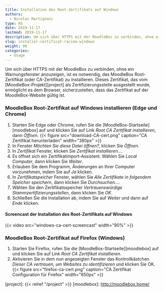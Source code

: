 ```yaml
---
title: Installation des Root-Zertifikats auf Windows
authors:
  - Nicolas Martignoni
type: kb
date: 2019-11-17
lastmod: 2019-11-17
description: Um sich über HTTPS mit der MoodleBox zu verbinden, ohne ein Warnungsfenster anzuzeigen, ist es notwendig, das MoodleBox Root-Zertifikat (oder CA-Zertifikat) zu installieren.
slug: installer-certificat-racine-windows
weight: 90
categories:
  - Usage
---
```

Um sich über HTTPS mit der MoodleBox zu verbinden, ohne ein Warnungsfenster anzuzeigen, ist es notwendig, das MoodleBox Root-Zertifikat (oder CA-Zertifikat) zu installieren. Dieses Zertifikat, das vom [MoodleBox-Projekt][project] als Zertifizierungsstelle ausgestellt wurde, ermöglicht es dem Browser, sicherzustellen, dass das Zertifikat auf der MoodleBox-Website gültig ist.

### MoodleBox Root-Zertifikat auf Windows installieren (Edge und Chrome)

1. Starten Sie Edge oder Chrome, rufen Sie die [MoodleBox-Startseite][moodlebox] auf und klicken Sie auf Link _Root CA Zertifikat installieren_, dann _Öffnen_.
  {{< figure src="download-CA-cert.png" caption="CA Zertifikat herunterladen" width="380px" >}}
2. In Fenster _Möchten Sie diese Datei öffnen?_, klicken Sie _Öffnen_.
3. In _Zertifikat_ Fenster, klicken Sie _Zertifikat installieren…_.
4. Es öffnet sich ein Zertifikatimport-Assistent. Wählen Sie _Local Computer_, dann klicken Sie _Weiter_.
5. Erlauben Sie dem Programm, Änderungen an Ihrer Computer vorzunehmen, indem Sie auf _Ja_ klicken.
6. In _Zertifikatspeicher_ Fenster, wählen Sie _Alle Zertifikate in folgendem Speicher speichern_, dann klicken Sie _Durchsuchen…_.
7. Wählen Sie den Zertifikatsspeicher _Vertrauenswürdige Stammzertifizierungsstellen_, dann klicken Sie _OK_.
8. Schließen Sie die Installation ab, indem Sie auf _Weiter_ und dann auf _Ende_ klicken.

#### Screencast der Installation des Root-Zertifikats auf Windows

{{< video src="windows-ca-cert-screencast" width="90%" >}}

### MoodleBox Root-Zertifikat auf Firefox (Windows)

1. Starten Sie Firefox, rufen Sie die [MoodleBox-Startseite][moodlebox] auf und klicken Sie auf Link _Root CA Zertifikat installieren_.
2. Aktivieren Sie in dem nun angezeigten Fenster das Kontrollkästchen _Dieser CA vertrauen, um Websites zu identifizieren_ und klicken Sie OK.
  {{< figure src="firefox-ca-cert.png" caption="CA Zertifikat Configuration für Firefox" width="650px" >}}

  [project]: {{< relref "/project" >}}
  [moodlebox]: http://moodlebox.home/
